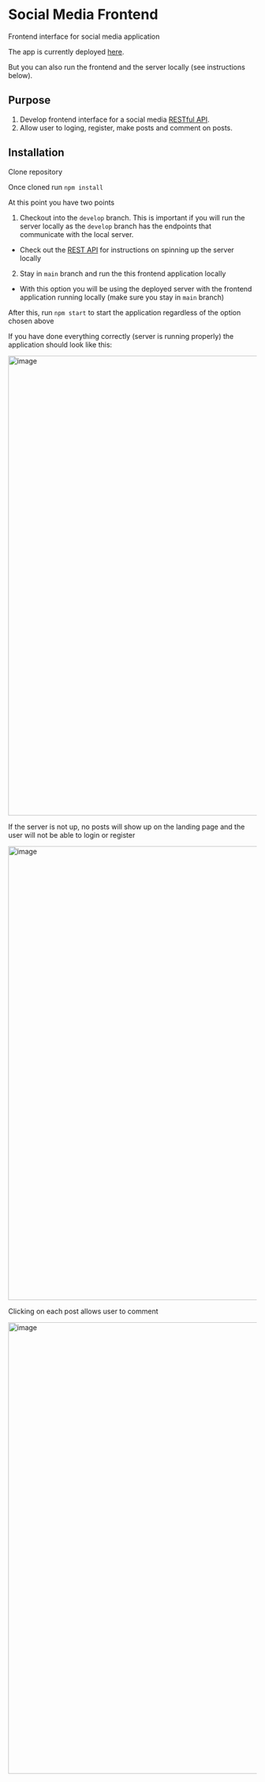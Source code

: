 # Social Media Frontend

Frontend interface for social media application

The app is currently deployed [here](https://silly-tesla-e6e8ce.netlify.app/).

But you can also run the frontend and the server locally (see instructions below).

## Purpose 

1. Develop frontend interface for a social media [RESTful API](https://github.com/elewites/AppServer/blob/main/README.md).
2. Allow user to loging, register, make posts and comment on posts. 

## Installation

Clone repository

Once cloned run `npm install`

At this point you have two points
1. Checkout into the `develop` branch. This is important if you will run the server locally as the `develop` branch has the endpoints that communicate with the local server. 
- Check out the [REST API](https://github.com/elewites/AppServer) for instructions on spinning up the server locally

2. Stay in `main` branch and run the this frontend application locally
- With this option you will be using the deployed server with the frontend application running locally (make sure you stay in `main` branch)

After this, run `npm start` to start the application regardless of the option chosen above

If you have done everything correctly (server is running properly) the application should look like this: 

<img width="931" alt="image" src="https://user-images.githubusercontent.com/69447634/236649554-c3c7d2d6-19cd-49c9-93ba-a38b0be1092d.png">

If the server is not up, no posts will show up on the landing page and the user will not be able to login or register

<img width="919" alt="image" src="https://user-images.githubusercontent.com/69447634/236649598-65637b15-dbe7-4528-9de5-627e0f959436.png">

Clicking on each post allows user to comment

<img width="914" alt="image" src="https://user-images.githubusercontent.com/69447634/236650108-c39377d9-aa31-4fcd-a477-63623e929068.png">




